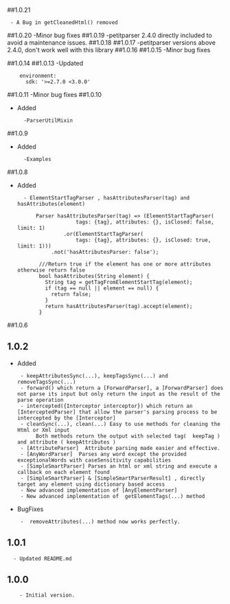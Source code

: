 ##1.0.21

     - A Bug in getCleanedHtml() removed
  
##1.0.20
     -Minor bug fixes
##1.0.19
       -petitparser 2.4.0 directly included to avoid a maintenance issues.
##1.0.18
##1.0.17
       -petitparser versions above 2.4.0, don't work well with this library
##1.0.16
##1.0.15
      -Minor bug fixes
      
##1.0.14
##1.0.13
 -Updated
        
        environment:
          sdk: '>=2.7.0 <3.0.0'
##1.0.11
      -Minor bug fixes
##1.0.10
- Added 

        -ParserUtilMixin
##1.0.9
- Added 

        -Examples
##1.0.8 
- Added
        
        - ElementStartTagParser , hasAttributesParser(tag) and hasAttributes(element)
        
            Parser hasAttributesParser(tag) => (ElementStartTagParser(
                         tags: {tag}, attributes: {}, isClosed: false, limit: 1)
                     .or(ElementStartTagParser(
                         tags: {tag}, attributes: {}, isClosed: true, limit: 1)))
                 .not('hasAttributesParser: false');
           
             ///Return true if the element has one or more attributes  otherwise return false
             bool hasAttributes(String element) {
               String tag = getTagFromElementStartTag(element);
               if (tag == null || element == null) {
                 return false;
               }
               return hasAttributesParser(tag).accept(element);
             }
        
##1.0.6
## 1.0.2 
- Added

       - keepAttributesSync(...), keepTagsSync(...) and removeTagsSync(...)
       - forward() which return a [ForwardParser], a ]ForwardParser] does not parse its input but only return the input as the result of the parse operation
       - intercepted({Interceptor interceptor}) which return an [InterceptedParser] that allow the parser's parsing process to be intercepted by the [Interceptor]
       - cleanSync(...), clean(...) Easy to use methods for cleaning the Html or Xml input
            Both methods return the output with selected tag(  keepTag ) and attribute ( keepAttributes )
       - [AttributeParser]  Attribute parsing made easier and effective.
       - [AnyWordParser]  Parses any word except the provided exceptionalWords with caseSensitivity capabilities
       - [SimpleSmartParser] Parses an html or xml string and execute a callback on each element found
       - [SimpleSmartParser] & [SimpleSmartParserResult] , directly target any element using dictionary based access
       - New advanced implementation of [AnyElementParser]
       - New advanced implementation of  getElementTags(...) method

- BugFixes

       -  removeAttributes(...) method now works perfectly.

## 1.0.1

      - Updated README.md

## 1.0.0

        - Initial version.
